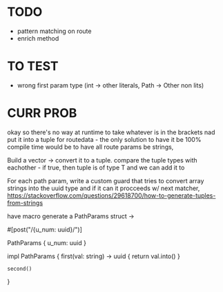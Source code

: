 # TODO
- pattern matching on route
- enrich method 


# TO TEST
- wrong first param type (int -> other literals, Path -> Other non lits)

# CURR PROB
okay so there's no way at runtime to take whatever is in the brackets nad put it into a tuple for
routedata - the only solution to have it be 100% compile time would be to have all route params be 
strings, 

Build a vector -> convert it to a tuple. compare the tuple types with eachother - if true, then tuple is of type T and we can add it to 

For each path param, write a custom guard that tries to convert array strings into the uuid type and 
if it can it procceeds w/ next matcher, 
https://stackoverflow.com/questions/29618700/how-to-generate-tuples-from-strings

have macro generate a PathParams struct -> 

#[post("/{u_num: uuid}/")]

PathParams {
    u_num: uuid
}

impl PathParams {
    first(val: string) -> uuid {
        return val.into()
    }

    second()
}
